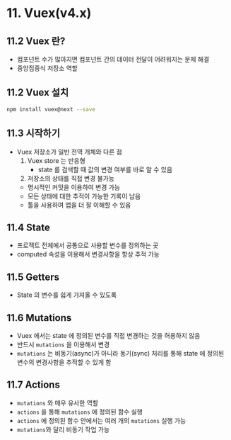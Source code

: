 # 11. Vuex(v4.x)

## 11.2 Vuex 란?

- 컴포넌트 수가 많아지면 컴포넌트 간의 데이터 전달이 어려워지는 문제 해결
- 중앙집중식 저장소 역할

## 11.2 Vuex 설치

```bash
npm install vuex@next --save
```

## 11.3 시작하기

- Vuex 저장소가 일반 전역 개체와 다른 점
  1. Vuex store 는 반응형
     - state 를 검색할 때 값의 변경 여부를 바로 알 수 있음
  2. 저장소의 상태를 직접 변경 불가능
    - 명시적인 커밋을 이용하여 변경 가능
    - 모든 상태에 대한 추적이 가능한 기록이 남음
    - 툴을 사용하여 앱을 더 잘 이해할 수 있음

## 11.4 State

- 프로젝트 전체에서 공통으로 사용할 변수를 정의하는 곳
- computed 속성을 이용해서 변경사항을 항상 추적 가능

## 11.5 Getters

- State 의 변수를 쉽게 가져올 수 있도록

## 11.6 Mutations

- Vuex 에서는 state 에 정의된 변수를 직접 변경하는 것을 허용하지 않음
- 반드시 `mutations` 을 이용해서 변경
- `mutations` 는 비동기(async)가 아니라 동기(sync) 처리를 통해 state 에 정의된 변수의 변경사항을 추적할 수 있게 함

## 11.7 Actions

- `mutations` 와 매우 유사한 역할
- `actions` 을 통해 `mutations` 에 정의된 함수 실행
- `actions` 에 정의된 함수 안에서는 여러 개의 `mutations` 실행 가능
- `mutations`와 달리 비동기 작업 가능

